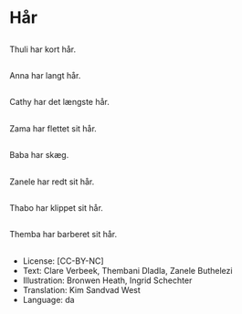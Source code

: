 # Hår

##
Thuli har kort hår.

##
Anna har langt hår.

##
Cathy har det længste hår.

##
Zama har flettet sit hår.

##
Baba har skæg.

##
Zanele har redt sit hår.

##
Thabo har klippet sit hår.

##
Themba har barberet sit hår.

##
* License: [CC-BY-NC]
* Text: Clare Verbeek, Thembani Dladla, Zanele Buthelezi
* Illustration: Bronwen Heath, Ingrid Schechter
* Translation: Kim Sandvad West
* Language: da
